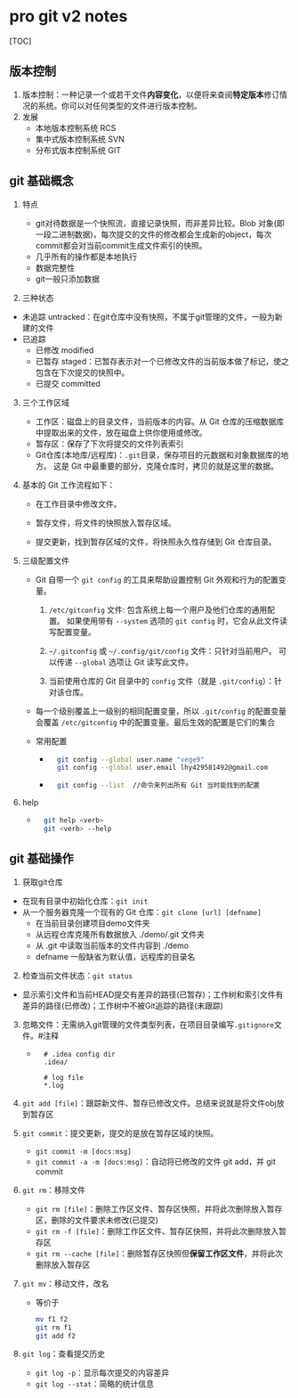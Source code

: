 # pro git v2 notes

[TOC]

## 版本控制

1. 版本控制：一种记录一个或若干文件**内容变化**，以便将来查阅**特定版本**修订情况的系统。你可以对任何类型的文件进行版本控制。
2. 发展
	* 本地版本控制系统 RCS
	* 集中式版本控制系统 SVN
	* 分布式版本控制系统 GIT

## git 基础概念

1. 特点

	* git对待数据是一个快照流，直接记录快照，而非差异比较。Blob 对象(即一段二进制数据)，每次提交的文件的修改都会生成新的object，每次commit都会对当前commit生成文件索引的快照。
	* 几乎所有的操作都是本地执行
	* 数据完整性
	* git一般只添加数据

2. 三种状态

  * 未追踪 untracked：在git仓库中没有快照，不属于git管理的文件，一般为新建的文件
  * 已追踪
  	* 已修改 modified
  	* 已暂存 staged：已暂存表示对一个已修改文件的当前版本做了标记，使之包含在下次提交的快照中。
  	* 已提交 committed

3. 三个工作区域

	* 工作区：磁盘上的目录文件，当前版本的内容。从 Git 仓库的压缩数据库中提取出来的文件，放在磁盘上供你使用或修改。
	* 暂存区：保存了下次将提交的文件列表索引
	* Git仓库(本地库/远程库)：`.git`目录，保存项目的元数据和对象数据库的地方。 这是 Git 中最重要的部分，克隆仓库时，拷贝的就是这里的数据。

4. 基本的 Git 工作流程如下：

	* 在工作目录中修改文件。

	* 暂存文件，将文件的快照放入暂存区域。

	* 提交更新，找到暂存区域的文件，将快照永久性存储到 Git 仓库目录。

5. 三级配置文件

	* Git 自带一个 `git config` 的工具来帮助设置控制 Git 外观和行为的配置变量。

		1. `/etc/gitconfig` 文件: 包含系统上每一个用户及他们仓库的通用配置。 如果使用带有 `--system` 选项的 `git config` 时，它会从此文件读写配置变量。

		2. `~/.gitconfig` 或 `~/.config/git/config` 文件：只针对当前用户。 可以传递 `--global` 选项让 Git 读写此文件。

		3. 当前使用仓库的 Git 目录中的 `config` 文件（就是 `.git/config`）：针对该仓库。

	* 每一个级别覆盖上一级别的相同配置变量，所以 `.git/config` 的配置变量会覆盖 `/etc/gitconfig` 中的配置变量。最后生效的配置是它们的集合

	* 常用配置

		* ```bash
			git config --global user.name "vege9"
			git config --global user.email lhy429581492@gmail.com
			```

		* ```bash
			git config --list  //命令来列出所有 Git 当时能找到的配置
			```

6. help

	* ```bash
		git help <verb>
		git <verb> --help
		```

## git 基础操作

1. 获取git仓库
  * 在现有目录中初始化仓库：`git init`
  * 从一个服务器克隆一个现有的 Git 仓库：`git clone [url] [defname]`
  	* 在当前目录创建项目demo文件夹
  	* 从远程仓库克隆所有数据放入 ./demo/.git 文件夹
  	* 从 .git 中读取当前版本的文件内容到 ./demo
  	* defname 一般缺省为默认值，远程库的目录名

2. 检查当前文件状态：`git status`
  * 显示索引文件和当前HEAD提交有差异的路径(已暂存)；工作树和索引文件有差异的路径(已修改)；工作树中不被Git追踪的路径(未跟踪)

3. 忽略文件：无需纳入git管理的文件类型列表，在项目目录编写`.gitignore`文件。#注释

	* ```
		# .idea config dir
		.idea/
		
		# log file
		*.log
		```

4. `git add [file]`：跟踪新文件、暂存已修改文件。总结来说就是将文件obj放到暂存区

5. `git commit`：提交更新，提交的是放在暂存区域的快照。

	* `git commit -m [docs:msg]`
	* `git commit -a -m [docs:msg]`：自动将已修改的文件 git add，并 git commit

6. `git rm`：移除文件

	* `git rm [file]`：删除工作区文件、暂存区快照，并将此次删除放入暂存区，删除的文件要求未修改(已提交)
	* `git rm -f [file]`：删除工作区文件、暂存区快照，并将此次删除放入暂存区
	* `git rm --cache [file]`：删除暂存区快照但**保留工作区文件**，并将此次删除放入暂存区

7. `git mv`：移动文件，改名

	* 等价于

		```bash
		mv f1 f2
		git rm f1
		git add f2
		```

8. `git log`：查看提交历史
	* `git log -p`：显示每次提交的内容差异
	* `git log --stat`：简略的统计信息

